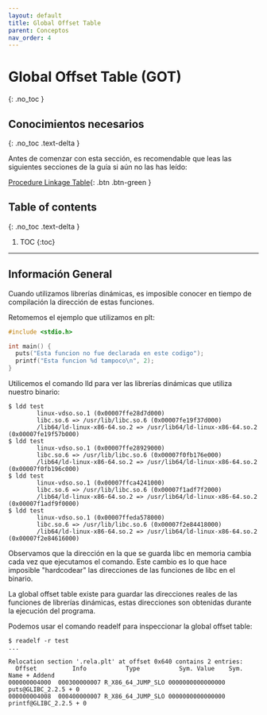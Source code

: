 ```yaml
---
layout: default
title: Global Offset Table
parent: Conceptos
nav_order: 4
---
```


# Global Offset Table (GOT)
{: .no_toc }

## Conocimientos necesarios
{: .no_toc .text-delta }

Antes de comenzar con esta sección, es recomendable que leas las siguientes
secciones de la guía si aún no las has leído:

[Procedure Linkage Table](../../conceptos/plt.html){: .btn .btn-green }

## Table of contents
{: .no_toc .text-delta }

1. TOC
{:toc}

---

## Información General

Cuando utilizamos librerías dinámicas, es imposible conocer en tiempo de
compilación la dirección de estas funciones.

Retomemos el ejemplo que utilizamos en plt:

```c
#include <stdio.h>

int main() {
  puts("Esta funcion no fue declarada en este codigo");
  printf("Esta funcion %d tampoco\n", 2);
}
```

Utilicemos el comando lld para ver las librerías dinámicas que utiliza
nuestro binario:

```
$ ldd test
        linux-vdso.so.1 (0x00007ffe28d7d000)
        libc.so.6 => /usr/lib/libc.so.6 (0x00007fe19f37d000)
        /lib64/ld-linux-x86-64.so.2 => /usr/lib64/ld-linux-x86-64.so.2 (0x00007fe19f57b000)
$ ldd test
        linux-vdso.so.1 (0x00007ffe28929000)
        libc.so.6 => /usr/lib/libc.so.6 (0x00007f0fb176e000)
        /lib64/ld-linux-x86-64.so.2 => /usr/lib64/ld-linux-x86-64.so.2 (0x00007f0fb196c000)
$ ldd test
        linux-vdso.so.1 (0x00007ffca4241000)
        libc.so.6 => /usr/lib/libc.so.6 (0x00007f1adf7f2000)
        /lib64/ld-linux-x86-64.so.2 => /usr/lib64/ld-linux-x86-64.so.2 (0x00007f1adf9f0000)
$ ldd test
        linux-vdso.so.1 (0x00007ffeda578000)
        libc.so.6 => /usr/lib/libc.so.6 (0x00007f2e84418000)
        /lib64/ld-linux-x86-64.so.2 => /usr/lib64/ld-linux-x86-64.so.2 (0x00007f2e84616000)
```

Observamos que la dirección en la que se guarda libc en memoria cambia cada
vez que ejecutamos el comando. Este cambio es lo que hace imposible
"hardcodear" las direcciones de las funciones de libc en el binario.

La global offset table existe para guardar las direcciones reales de las
funciones de librerías dinámicas, estas direcciones son obtenidas durante
la ejecución del programa.

Podemos usar el comando readelf para inspeccionar la global offset table:

```
$ readelf -r test
...

Relocation section '.rela.plt' at offset 0x640 contains 2 entries:
  Offset          Info           Type           Sym. Value    Sym. Name + Addend
000000004000  000300000007 R_X86_64_JUMP_SLO 0000000000000000 puts@GLIBC_2.2.5 + 0
000000004008  000400000007 R_X86_64_JUMP_SLO 0000000000000000 printf@GLIBC_2.2.5 + 0
```
